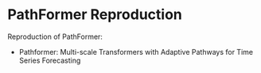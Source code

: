 # PathFormer Reproduction
Reproduction of PathFormer:

- Pathformer: Multi-scale Transformers with Adaptive Pathways for Time Series Forecasting